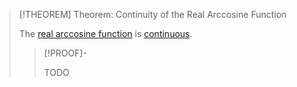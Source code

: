 >[!THEOREM] Theorem: Continuity of the Real Arccosine Function
>
>The [real arccosine function](Real%20Arccosine%20Function.md) is [continuous](../../../Continuity/Continuity%20of%20Real%20Functions.md).
>
>>[!PROOF]-
>>
>>TODO
>>
>